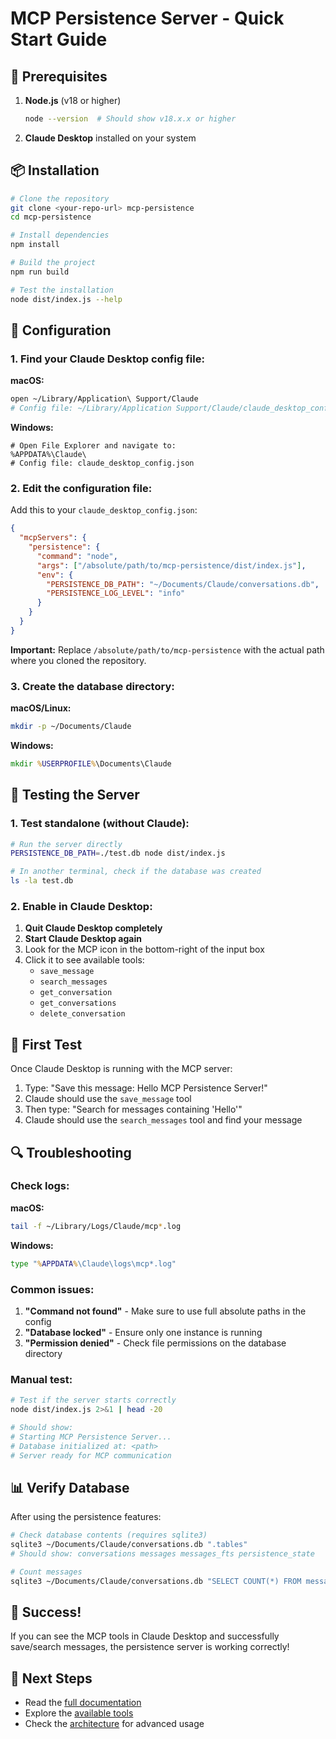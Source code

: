 # MCP Persistence Server - Quick Start Guide

## 🚀 Prerequisites

1. **Node.js** (v18 or higher)
   ```bash
   node --version  # Should show v18.x.x or higher
   ```

2. **Claude Desktop** installed on your system

## 📦 Installation

```bash
# Clone the repository
git clone <your-repo-url> mcp-persistence
cd mcp-persistence

# Install dependencies
npm install

# Build the project
npm run build

# Test the installation
node dist/index.js --help
```

## 🔧 Configuration

### 1. Find your Claude Desktop config file:

**macOS:**
```bash
open ~/Library/Application\ Support/Claude
# Config file: ~/Library/Application Support/Claude/claude_desktop_config.json
```

**Windows:**
```
# Open File Explorer and navigate to:
%APPDATA%\Claude\
# Config file: claude_desktop_config.json
```

### 2. Edit the configuration file:

Add this to your `claude_desktop_config.json`:

```json
{
  "mcpServers": {
    "persistence": {
      "command": "node",
      "args": ["/absolute/path/to/mcp-persistence/dist/index.js"],
      "env": {
        "PERSISTENCE_DB_PATH": "~/Documents/Claude/conversations.db",
        "PERSISTENCE_LOG_LEVEL": "info"
      }
    }
  }
}
```

**Important:** Replace `/absolute/path/to/mcp-persistence` with the actual path where you cloned the repository.

### 3. Create the database directory:

**macOS/Linux:**
```bash
mkdir -p ~/Documents/Claude
```

**Windows:**
```cmd
mkdir %USERPROFILE%\Documents\Claude
```

## 🎯 Testing the Server

### 1. Test standalone (without Claude):

```bash
# Run the server directly
PERSISTENCE_DB_PATH=./test.db node dist/index.js

# In another terminal, check if the database was created
ls -la test.db
```

### 2. Enable in Claude Desktop:

1. **Quit Claude Desktop completely**
2. **Start Claude Desktop again**
3. Look for the MCP icon in the bottom-right of the input box
4. Click it to see available tools:
   - `save_message`
   - `search_messages`
   - `get_conversation`
   - `get_conversations`
   - `delete_conversation`

## 📝 First Test

Once Claude Desktop is running with the MCP server:

1. Type: "Save this message: Hello MCP Persistence Server!"
2. Claude should use the `save_message` tool
3. Then type: "Search for messages containing 'Hello'"
4. Claude should use the `search_messages` tool and find your message

## 🔍 Troubleshooting

### Check logs:

**macOS:**
```bash
tail -f ~/Library/Logs/Claude/mcp*.log
```

**Windows:**
```cmd
type "%APPDATA%\Claude\logs\mcp*.log"
```

### Common issues:

1. **"Command not found"** - Make sure to use full absolute paths in the config
2. **"Database locked"** - Ensure only one instance is running
3. **"Permission denied"** - Check file permissions on the database directory

### Manual test:

```bash
# Test if the server starts correctly
node dist/index.js 2>&1 | head -20

# Should show:
# Starting MCP Persistence Server...
# Database initialized at: <path>
# Server ready for MCP communication
```

## 📊 Verify Database

After using the persistence features:

```bash
# Check database contents (requires sqlite3)
sqlite3 ~/Documents/Claude/conversations.db ".tables"
# Should show: conversations messages messages_fts persistence_state

# Count messages
sqlite3 ~/Documents/Claude/conversations.db "SELECT COUNT(*) FROM messages;"
```

## 🎉 Success!

If you can see the MCP tools in Claude Desktop and successfully save/search messages, the persistence server is working correctly!

## 📖 Next Steps

- Read the [full documentation](README.md)
- Explore the [available tools](docs/human-docs/README.md)
- Check the [architecture](HLD.md) for advanced usage